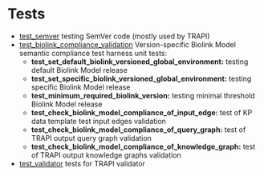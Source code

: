 # Tests

- [test_semver](translator/biolink/test_semver.py) testing SemVer code (mostly used by TRAPI)
- [test_biolink_compliance_validation](translator/biolink/test_biolink_compliance_validation.py) Version-specific Biolink Model semantic compliance test harness unit tests:
    - **test_set_default_biolink_versioned_global_environment:** testing default Biolink Model release
    - **test_set_specific_biolink_versioned_global_environment:** testing specific Biolink Model release
    - **test_minimum_required_biolink_version:** testing minimal threshold Biolink Model release
    - **test_check_biolink_model_compliance_of_input_edge:** test of KP data template test input edges validation
    - **test_check_biolink_model_compliance_of_query_graph:** test of TRAPI output query graph validation
    - **test_check_biolink_model_compliance_of_knowledge_graph:** test of TRAPI output knowledge graphs validation
- [test_validator](translator/biolink/test_validator.py) tests for TRAPI validator
